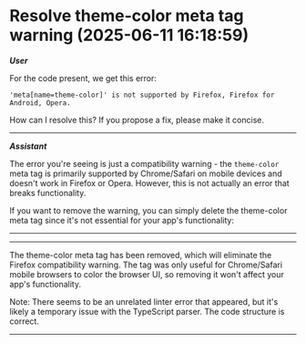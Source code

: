 <!-- Generated by SpecStory -->

# Resolve theme-color meta tag warning (2025-06-11 16:18:59)

_**User**_

For the code present, we get this error:
```
'meta[name=theme-color]' is not supported by Firefox, Firefox for Android, Opera.
```
How can I resolve this? If you propose a fix, please make it concise.

---

_**Assistant**_

The error you're seeing is just a compatibility warning - the `theme-color` meta tag is primarily supported by Chrome/Safari on mobile devices and doesn't work in Firefox or Opera. However, this is not actually an error that breaks functionality.

If you want to remove the warning, you can simply delete the theme-color meta tag since it's not essential for your app's functionality:

---



---

The theme-color meta tag has been removed, which will eliminate the Firefox compatibility warning. The tag was only useful for Chrome/Safari mobile browsers to color the browser UI, so removing it won't affect your app's functionality.

Note: There seems to be an unrelated linter error that appeared, but it's likely a temporary issue with the TypeScript parser. The code structure is correct.

---

